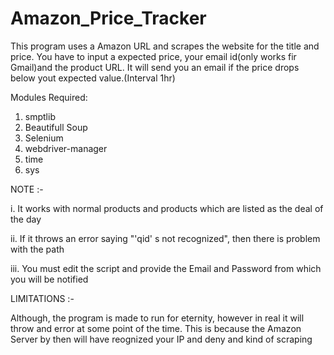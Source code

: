 # Amazon_Price_Tracker
This program uses a Amazon URL and scrapes the website for the title and price. You have to input a expected price, your email id(only works fir Gmail)and the product URL. It will send you an email if the price drops below yout expected value.(Interval 1hr)

Modules Required:
1. smptlib
2. Beautifull Soup
3. Selenium
4. webdriver-manager
5. time
6. sys

NOTE :- 

i. It works with normal products and products which are listed as the deal of the day

ii. If it throws an error saying "'qid' s not recognized", then there is problem with the path

iii. You must edit the script and provide the Email and Password from which you will be notified

LIMITATIONS :-

Although, the program is made to run for eternity, however in real it will throw and error at some point of the time. This is because the Amazon Server by then will have reognized your IP and deny and kind of scraping
